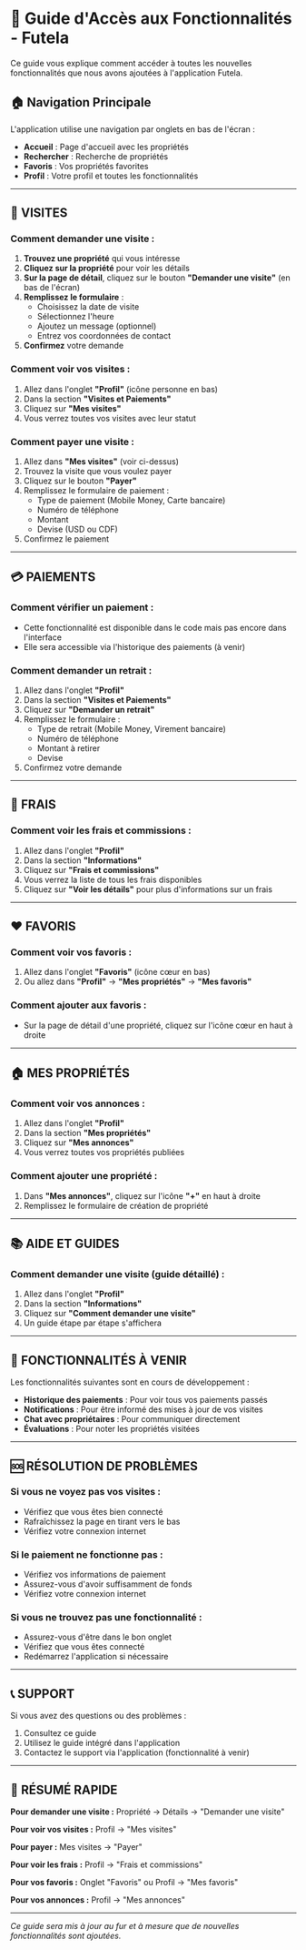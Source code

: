 # 📱 Guide d'Accès aux Fonctionnalités - Futela

Ce guide vous explique comment accéder à toutes les nouvelles fonctionnalités que nous avons ajoutées à l'application Futela.

## 🏠 **Navigation Principale**

L'application utilise une navigation par onglets en bas de l'écran :
- **Accueil** : Page d'accueil avec les propriétés
- **Rechercher** : Recherche de propriétés
- **Favoris** : Vos propriétés favorites
- **Profil** : Votre profil et toutes les fonctionnalités

---

## 📅 **VISITES**

### **Comment demander une visite :**

1. **Trouvez une propriété** qui vous intéresse
2. **Cliquez sur la propriété** pour voir les détails
3. **Sur la page de détail**, cliquez sur le bouton **"Demander une visite"** (en bas de l'écran)
4. **Remplissez le formulaire** :
   - Choisissez la date de visite
   - Sélectionnez l'heure
   - Ajoutez un message (optionnel)
   - Entrez vos coordonnées de contact
5. **Confirmez** votre demande

### **Comment voir vos visites :**

1. Allez dans l'onglet **"Profil"** (icône personne en bas)
2. Dans la section **"Visites et Paiements"**
3. Cliquez sur **"Mes visites"**
4. Vous verrez toutes vos visites avec leur statut

### **Comment payer une visite :**

1. Allez dans **"Mes visites"** (voir ci-dessus)
2. Trouvez la visite que vous voulez payer
3. Cliquez sur le bouton **"Payer"**
4. Remplissez le formulaire de paiement :
   - Type de paiement (Mobile Money, Carte bancaire)
   - Numéro de téléphone
   - Montant
   - Devise (USD ou CDF)
5. Confirmez le paiement

---

## 💳 **PAIEMENTS**

### **Comment vérifier un paiement :**
- Cette fonctionnalité est disponible dans le code mais pas encore dans l'interface
- Elle sera accessible via l'historique des paiements (à venir)

### **Comment demander un retrait :**

1. Allez dans l'onglet **"Profil"**
2. Dans la section **"Visites et Paiements"**
3. Cliquez sur **"Demander un retrait"**
4. Remplissez le formulaire :
   - Type de retrait (Mobile Money, Virement bancaire)
   - Numéro de téléphone
   - Montant à retirer
   - Devise
5. Confirmez votre demande

---

## 💸 **FRAIS**

### **Comment voir les frais et commissions :**

1. Allez dans l'onglet **"Profil"**
2. Dans la section **"Informations"**
3. Cliquez sur **"Frais et commissions"**
4. Vous verrez la liste de tous les frais disponibles
5. Cliquez sur **"Voir les détails"** pour plus d'informations sur un frais

---

## ❤️ **FAVORIS**

### **Comment voir vos favoris :**

1. Allez dans l'onglet **"Favoris"** (icône cœur en bas)
2. Ou allez dans **"Profil"** → **"Mes propriétés"** → **"Mes favoris"**

### **Comment ajouter aux favoris :**
- Sur la page de détail d'une propriété, cliquez sur l'icône cœur en haut à droite

---

## 🏠 **MES PROPRIÉTÉS**

### **Comment voir vos annonces :**

1. Allez dans l'onglet **"Profil"**
2. Dans la section **"Mes propriétés"**
3. Cliquez sur **"Mes annonces"**
4. Vous verrez toutes vos propriétés publiées

### **Comment ajouter une propriété :**
1. Dans **"Mes annonces"**, cliquez sur l'icône **"+"** en haut à droite
2. Remplissez le formulaire de création de propriété

---

## 📚 **AIDE ET GUIDES**

### **Comment demander une visite (guide détaillé) :**

1. Allez dans l'onglet **"Profil"**
2. Dans la section **"Informations"**
3. Cliquez sur **"Comment demander une visite"**
4. Un guide étape par étape s'affichera

---

## 🔧 **FONCTIONNALITÉS À VENIR**

Les fonctionnalités suivantes sont en cours de développement :
- **Historique des paiements** : Pour voir tous vos paiements passés
- **Notifications** : Pour être informé des mises à jour de vos visites
- **Chat avec propriétaires** : Pour communiquer directement
- **Évaluations** : Pour noter les propriétés visitées

---

## 🆘 **RÉSOLUTION DE PROBLÈMES**

### **Si vous ne voyez pas vos visites :**
- Vérifiez que vous êtes bien connecté
- Rafraîchissez la page en tirant vers le bas
- Vérifiez votre connexion internet

### **Si le paiement ne fonctionne pas :**
- Vérifiez vos informations de paiement
- Assurez-vous d'avoir suffisamment de fonds
- Vérifiez votre connexion internet

### **Si vous ne trouvez pas une fonctionnalité :**
- Assurez-vous d'être dans le bon onglet
- Vérifiez que vous êtes connecté
- Redémarrez l'application si nécessaire

---

## 📞 **SUPPORT**

Si vous avez des questions ou des problèmes :
1. Consultez ce guide
2. Utilisez le guide intégré dans l'application
3. Contactez le support via l'application (fonctionnalité à venir)

---

## 🎯 **RÉSUMÉ RAPIDE**

**Pour demander une visite :** Propriété → Détails → "Demander une visite"

**Pour voir vos visites :** Profil → "Mes visites"

**Pour payer :** Mes visites → "Payer"

**Pour voir les frais :** Profil → "Frais et commissions"

**Pour vos favoris :** Onglet "Favoris" ou Profil → "Mes favoris"

**Pour vos annonces :** Profil → "Mes annonces"

---

*Ce guide sera mis à jour au fur et à mesure que de nouvelles fonctionnalités sont ajoutées.*






